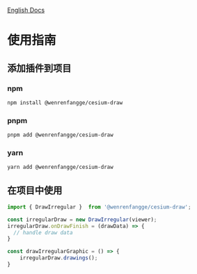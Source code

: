 <!--
 * @Author: 闻人放歌 wenrenfangge@gmail.com
 * @Date: 2024-10-21 09:23:44
 * @LastEditors: 闻人放歌 wenrenfangge@gmail.com
 * @LastEditTime: 2024-10-22 11:53:13
 * @FilePath: /cesiumDraw/Users/wenrenfangge/Documents/wenrenfangge-studio/frontEnd/cesium-draw/README-zh.md
 * @Description: 中文文档
-->
[English Docs](/README.md)

# 使用指南

## 添加插件到项目

### npm

  ```bash
  npm install @wenrenfangge/cesium-draw
  ```

### pnpm

  ```bash
  pnpm add @wenrenfangge/cesium-draw
  ```

### yarn

  ```bash
  yarn add @wenrenfangge/cesium-draw
  ```

## 在项目中使用

```ts
import { DrawIrregular }  from '@wenrenfangge/cesium-draw';

const irregularDraw = new DrawIrregular(viewer);
irregularDraw.onDrawFinish = (drawData) => {
  // handle draw data
}

const drawIrregularGraphic = () => {
    irregularDraw.drawings();
}
```
